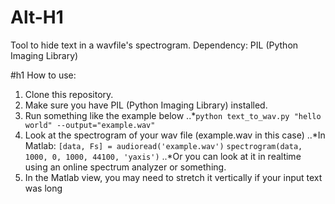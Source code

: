 Alt-H1
======
Tool to hide text in a wavfile's spectrogram.
Dependency: PIL (Python Imaging Library)

#h1 How to use:
1. Clone this repository.
2. Make sure you have PIL (Python Imaging Library) installed.
3. Run something like the example below
   ..*`python text_to_wav.py "hello world" --output="example.wav"`
4. Look at the spectrogram of your wav file (example.wav in this case)
    ..*In Matlab:
    `[data, Fs] = audioread('example.wav')`
    `spectrogram(data, 1000, 0, 1000, 44100, 'yaxis')`
    ..*Or you can look at it in realtime using an online spectrum analyzer
    or something.
5. In the Matlab view, you may need to stretch it vertically if your input
text was long
